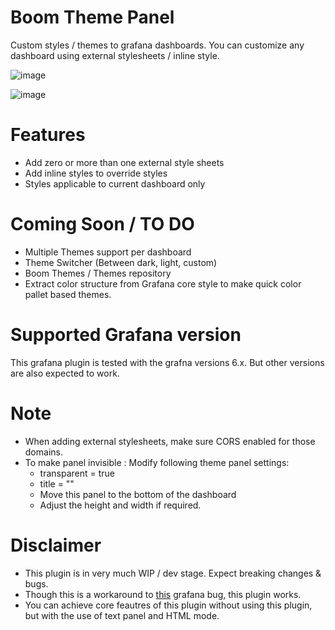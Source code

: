 # Boom Theme Panel

Custom styles / themes to grafana dashboards. You can customize any dashboard using external stylesheets / inline style.

![image](https://user-images.githubusercontent.com/153843/56893470-a77c3400-6a7a-11e9-8c26-efae8d29b69e.png)

![image](https://user-images.githubusercontent.com/153843/56890722-2d47b180-6a72-11e9-8de0-078035674c31.png)

# Features

* Add zero or more than one external style sheets
* Add inline styles to override styles
* Styles applicable to current dashboard only

# Coming Soon / TO DO

* Multiple Themes support per dashboard
* Theme Switcher (Between dark, light, custom)
* Boom Themes / Themes repository
* Extract color structure from Grafana core style to make quick color pallet based themes.

# Supported Grafana version

This grafana plugin is tested with the grafna versions 6.x. But other versions are also expected to work.

# Note

* When adding external stylesheets, make sure CORS enabled for those domains.
* To make panel invisible : Modify following theme panel settings:  
    * transparent = true 
    * title = ""  
    * Move this panel to the bottom of the dashboard
    * Adjust the height and width if required.

# Disclaimer

* This plugin is in very much WIP / dev stage. Expect breaking changes & bugs.
* Though this is a workaround to [this](https://github.com/grafana/grafana/issues/10495) grafana bug, this plugin works.
* You can achieve core feautres of this plugin without using this plugin, but with the use of text panel and HTML mode.